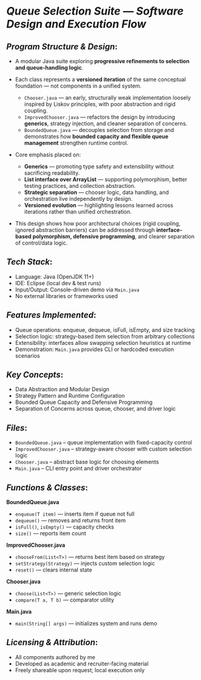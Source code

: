 
# *Queue Selection Suite — Software Design and Execution Flow*  

## *Program Structure & Design*:

  - A modular Java suite exploring **progressive refinements to selection and queue-handling logic**.
  - Each class represents a **versioned iteration** of the same conceptual foundation — not components in a unified system.
  
    - `Chooser.java` — an early, structurally weak implementation loosely inspired by Liskov principles, with poor abstraction and rigid coupling.
    - `ImprovedChooser.java` — refactors the design by introducing **generics**, strategy injection, and cleaner separation of concerns.
    - `BoundedQueue.java` — decouples selection from storage and demonstrates how **bounded capacity and flexible queue management** strengthen runtime control.

  - Core emphasis placed on:
    - **Generics** — promoting type safety and extensibility without sacrificing readability.
    - **List interface over ArrayList** — supporting polymorphism, better testing practices, and collection abstraction.
    - **Strategic separation** — chooser logic, data handling, and orchestration live independently by design.
    - **Versioned evolution** — highlighting lessons learned across iterations rather than unified orchestration.

  - This design shows how poor architectural choices (rigid coupling, ignored abstraction barriers) can be addressed through **interface-based polymorphism, defensive programming**, and clearer separation of control/data logic.


## *Tech Stack*:
  - Language: Java (OpenJDK 11+)  
  - IDE: Eclipse (local dev & test runs)  
  - Input/Output: Console-driven demo via `Main.java`  
  - No external libraries or frameworks used  

## *Features Implemented*:
  - Queue operations: enqueue, dequeue, isFull, isEmpty, and size tracking  
  - Selection logic: strategy-based item selection from arbitrary collections  
  - Extensibility: interfaces allow swapping selection heuristics at runtime  
  - Demonstration: `Main.java` provides CLI or hardcoded execution scenarios  

## *Key Concepts*:
  - Data Abstraction and Modular Design  
  - Strategy Pattern and Runtime Configuration  
  - Bounded Queue Capacity and Defensive Programming  
  - Separation of Concerns across queue, chooser, and driver logic  

## *Files*:
  - `BoundedQueue.java` – queue implementation with fixed-capacity control  
  - `ImprovedChooser.java` – strategy-aware chooser with custom selection logic  
  - `Chooser.java` – abstract base logic for choosing elements  
  - `Main.java` – CLI entry point and driver orchestrator  

## *Functions & Classes*:
  **BoundedQueue.java**  
  - `enqueue(T item)` — inserts item if queue not full  
  - `dequeue()` — removes and returns front item  
  - `isFull()`, `isEmpty()` — capacity checks  
  - `size()` — reports item count  

  **ImprovedChooser.java**  
  - `chooseFrom(List<T>)` — returns best item based on strategy  
  - `setStrategy(Strategy)` — injects custom selection logic  
  - `reset()` — clears internal state  

  **Chooser.java**  
  - `choose(List<T>)` — generic selection logic  
  - `compare(T a, T b)` — comparator utility  

  **Main.java**  
  - `main(String[] args)` — initializes system and runs demo  

## *Licensing & Attribution*:
  - All components authored by me  
  - Developed as academic and recruiter-facing material  
  - Freely shareable upon request; local execution only  

